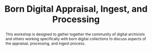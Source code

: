 ---
abstract: "This workshop is designed to gather together the community of digital archivists
  and others working specifically with born digital collections to discuss aspects
  of the appraisal, processing, and ingest process. \n"
creators:
- Moran, Jessica
- O'Meara, Erin
- Rosin, Leigh
- Elford, Douglas
- Jolly, Emma
- Langley, Somaya
- Mennerich, Donald
- Lee, Christopher
date: null
document_url: https://services.phaidra.univie.ac.at/api/object/o:378136/download
grand_parent: iPRES
institutions: []
keywords:
- born digital
- digital archivists
- appraisal
- ingest workflows
landing_page_url: https://phaidra.univie.ac.at/o:378136
language: eng
layout: publication
license: CC BY-NC-SA 3.0 AT
notes_url: null
parent: iPRES 2014
publication_type: workshops and tutorials
size: 147346
slides_url: null
source_name: iPRES
stream_url: null
title: Born Digital Appraisal, Ingest, and Processing
year: 2014
---